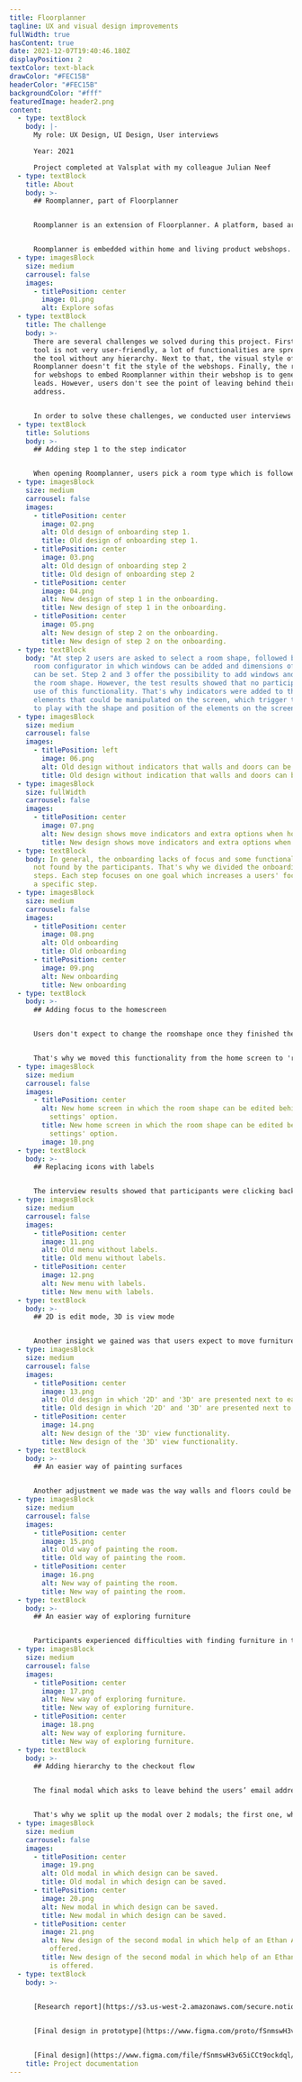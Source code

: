 ```yaml
---
title: Floorplanner
tagline: UX and visual design improvements
fullWidth: true
hasContent: true
date: 2021-12-07T19:40:46.180Z
displayPosition: 2
textColor: text-black
drawColor: "#FEC15B"
headerColor: "#FEC15B"
backgroundColor: "#fff"
featuredImage: header2.png
content:
  - type: textBlock
    body: |-
      My role: UX Design, UI Design, User interviews

      Year: 2021

      Project completed at Valsplat with my colleague Julian Neef
  - type: textBlock
    title: About
    body: >-
      ## Roomplanner, part of Floorplanner


      Roomplanner is an extension of Floorplanner. A platform, based around a floor plan editor that runs in every browser. The tool gives users the ability to make great looking architectural visualisations of their home and interior in an easy and accessible way. Floorplanner was the first fully browser-based 2D & 3D planner, and since then over 25 million users worldwide have registered for a account and in together created over 40 million plans and a multitude of great 2D & 3D images.


      Roomplanner is embedded within home and living product webshops. Users use Roomplanner to view the webshops' products in a room they created themselves.
  - type: imagesBlock
    size: medium
    carrousel: false
    images:
      - titlePosition: center
        image: 01.png
        alt: Explore sofas
  - type: textBlock
    title: The challenge
    body: >-
      There are several challenges we solved during this project. First, the
      tool is not very user-friendly, a lot of functionalities are spread over
      the tool without any hierarchy. Next to that, the visual style of
      Roomplanner doesn't fit the style of the webshops. Finally, the relevance
      for webshops to embed Roomplanner within their webshop is to generate
      leads. However, users don't see the point of leaving behind their email
      address.


      In order to solve these challenges, we conducted user interviews with the target audience of Roomplanner.
  - type: textBlock
    title: Solutions
    body: >-
      ## Adding step 1 to the step indicator


      When opening Roomplanner, users pick a room type which is followed by step 2: selecting a room shape. A step indicator shows the current step to the user. However, this indicator is missing at step 1, which implies that users start the onboarding at step 2. That's why we added the step indicator to step 1 as well.
  - type: imagesBlock
    size: medium
    carrousel: false
    images:
      - titlePosition: center
        image: 02.png
        alt: Old design of onboarding step 1.
        title: Old design of onboarding step 1.
      - titlePosition: center
        image: 03.png
        alt: Old design of onboarding step 2
        title: Old design of onboarding step 2
      - titlePosition: center
        image: 04.png
        alt: New design of step 1 in the onboarding.
        title: New design of step 1 in the onboarding.
      - titlePosition: center
        image: 05.png
        alt: New design of step 2 on the onboarding.
        title: New design of step 2 on the onboarding.
  - type: textBlock
    body: "At step 2 users are asked to select a room shape, followed by step 3: the
      room configurator in which windows can be added and dimensions of the room
      can be set. Step 2 and 3 offer the possibility to add windows and doors to
      the room shape. However, the test results showed that no participant made
      use of this functionality. That's why indicators were added to the
      elements that could be manipulated on the screen, which trigger the user
      to play with the shape and position of the elements on the screen."
  - type: imagesBlock
    size: medium
    carrousel: false
    images:
      - titlePosition: left
        image: 06.png
        alt: Old design without indicators that walls and doors can be moved.
        title: Old design without indication that walls and doors can be moved.
  - type: imagesBlock
    size: fullWidth
    carrousel: false
    images:
      - titlePosition: center
        image: 07.png
        alt: New design shows move indicators and extra options when hovering a wall.
        title: New design shows move indicators and extra options when hovering a wall.
  - type: textBlock
    body: In general, the onboarding lacks of focus and some functionalities were
      not found by the participants. That's why we divided the onboarding in 5
      steps. Each step focuses on one goal which increases a users' focus within
      a specific step.
  - type: imagesBlock
    size: medium
    carrousel: false
    images:
      - titlePosition: center
        image: 08.png
        alt: Old onboarding
        title: Old onboarding
      - titlePosition: center
        image: 09.png
        alt: New onboarding
        title: New onboarding
  - type: textBlock
    body: >-
      ## Adding focus to the homescreen


      Users don't expect to change the roomshape once they finished the onboarding. It’s a process they’ve completed, so why doing it again?


      That's why we moved this functionality from the home screen to 'room settings' in the menu. This contributes to goal of the homescreen; furnishing and styling the room.
  - type: imagesBlock
    size: medium
    carrousel: false
    images:
      - titlePosition: center
        alt: New home screen in which the room shape can be edited behind the 'Room
          settings' option.
        title: New home screen in which the room shape can be edited behind the 'Room
          settings' option.
        image: 10.png
  - type: textBlock
    body: >-
      ## Replacing icons with labels


      The interview results showed that participants were clicking back and forth between the menu items, because the icons didn't speak for themselves. That's why we replaced the icons with labels.
  - type: imagesBlock
    size: medium
    carrousel: false
    images:
      - titlePosition: center
        image: 11.png
        alt: Old menu without labels.
        title: Old menu without labels.
      - titlePosition: center
        image: 12.png
        alt: New menu with labels.
        title: New menu with labels.
  - type: textBlock
    body: >-
      ## 2D is edit mode, 3D is view mode


      Another insight we gained was that users expect to move furniture in 2D and 3D mode. The difference between the two is that the 3D mode is a view only, and doesn't offer the possibility to move furniture. The switch component implies that 2D and 3D offer the same functionalities because they're presented next to each other. That's why we removed the '2D' label, because this is the default mode in which users are already editing. Next to that, we changed the label from '3D' to '3D view' which makes the functionality more clear.
  - type: imagesBlock
    size: medium
    carrousel: false
    images:
      - titlePosition: center
        image: 13.png
        alt: Old design in which '2D' and '3D' are presented next to each other.
        title: Old design in which '2D' and '3D' are presented next to each other.
      - titlePosition: center
        image: 14.png
        alt: New design of the '3D' view functionality.
        title: New design of the '3D' view functionality.
  - type: textBlock
    body: >-
      ## An easier way of painting surfaces


      Another adjustment we made was the way walls and floors could be painted. Participants were confused by the fact that a wall could be painted from both sides, which doesn't make any sense because they are furnishing just one room. We removed the functionality to paint the outside of a wall. Next to that, we added the different surfaces that could be painted to the menu.
  - type: imagesBlock
    size: medium
    carrousel: false
    images:
      - titlePosition: center
        image: 15.png
        alt: Old way of painting the room.
        title: Old way of painting the room.
      - titlePosition: center
        image: 16.png
        alt: New way of painting the room.
        title: New way of painting the room.
  - type: textBlock
    body: >-
      ## An easier way of exploring furniture


      Participants experienced difficulties with finding furniture in the menu. Users start within their 'favorites' tab. Even when they didn't add any favorites yet. Next to that, the way furniture could be explored differs a lot from patterns users are familiar with in other webshops. That's why we added patterns of webshops to the way furniture could be explored.
  - type: imagesBlock
    size: medium
    carrousel: false
    images:
      - titlePosition: center
        image: 17.png
        alt: New way of exploring furniture.
        title: New way of exploring furniture.
      - titlePosition: center
        image: 18.png
        alt: New way of exploring furniture.
        title: New way of exploring furniture.
  - type: textBlock
    body: >-
      ## Adding hierarchy to the checkout flow


      The final modal which asks to leave behind the users’ email address in order to save the design, lacks  hierarchy. Too much irrelevant information is presented at the same time, which results in confusion.


      That's why we split up the modal over 2 modals; the first one, which asks to leave behind an email address in order to save the design. The second one (less relevant) asks if the user wants some help with the design from an Ethan Ellan designer.
  - type: imagesBlock
    size: medium
    carrousel: false
    images:
      - titlePosition: center
        image: 19.png
        alt: Old modal in which design can be saved.
        title: Old modal in which design can be saved.
      - titlePosition: center
        image: 20.png
        alt: New modal in which design can be saved.
        title: New modal in which design can be saved.
      - titlePosition: center
        image: 21.png
        alt: New design of the second modal in which help of an Ethan Allen designer is
          offered.
        title: New design of the second modal in which help of an Ethan Allen designer
          is offered.
  - type: textBlock
    body: >-
      

      [Research report](https://s3.us-west-2.amazonaws.com/secure.notion-static.com/a053796e-978e-4943-bc03-bdd5371868c6/4724_-_Rapportage_Roomplanner.pdf?X-Amz-Algorithm=AWS4-HMAC-SHA256&X-Amz-Content-Sha256=UNSIGNED-PAYLOAD&X-Amz-Credential=AKIAT73L2G45EIPT3X45%2F20211211%2Fus-west-2%2Fs3%2Faws4_request&X-Amz-Date=20211211T234634Z&X-Amz-Expires=86400&X-Amz-Signature=c66a153da8ca43f6d468436b6c4bd145bb8c035d2e031c39f5d34a4d0999e41f&X-Amz-SignedHeaders=host&response-content-disposition=filename%20%3D%22Research%2520report%2520UX%2520interviews.pdf%22&x-id=GetObject) (Dutch)


      [Final design in prototype](https://www.figma.com/proto/fSnmswH3v65iCCt9ockdql/Design-1.0-(Copy)?page-id=0%3A1&node-id=55%3A1704&viewport=241%2C48%2C0.5&scaling=scale-down&starting-point-node-id=55%3A1704) (with rational)


      [Final design](https://www.figma.com/file/fSnmswH3v65iCCt9ockdql/?node-id=0%3A1) (Figma)
    title: Project documentation
---
```

